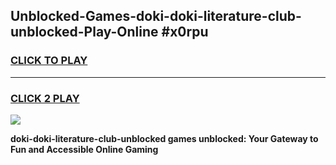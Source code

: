 
## Unblocked-Games-doki-doki-literature-club-unblocked-Play-Online #x0rpu
<h3>
<a href="https://news.freeplayer.one?title=doki-doki-literature-club-unblocked&ref=3">CLICK TO PLAY</a></h3>
<hr>

<h3>
<a href="https://news.freeplayer.one?title=doki-doki-literature-club-unblocked&ref=3">CLICK 2 PLAY</a>
  
</h3>

<a href="https://news.freeplayer.one?title=doki-doki-literature-club-unblocked&ref=3"><img src="https://clearcache.store/games.png"></a>


**doki-doki-literature-club-unblocked games unblocked: Your Gateway to Fun and Accessible Online Gaming**
